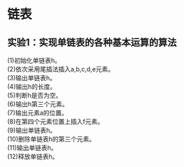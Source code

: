 # 链表
## 实验1：实现单链表的各种基本运算的算法
(1)初始化单链表h。  
(2)依次采用尾插法插入a,b,c,d,e元素。  
(3)输出单链表h。  
(4)输出h的长度。  
(5)判断h是否为空。  
(6)输出h第三个元素。  
(7)输出元素a的位置。  
(8)在第四个元素位置上插入f元素。  
(9)输出单链表h。  
(10)删除单链表h的第三个元素。  
(11)输出单链表h。  
(12)释放单链表h。  

